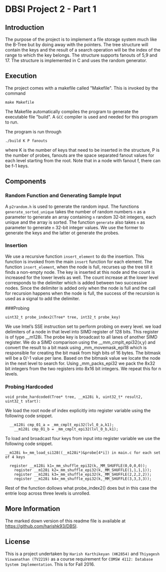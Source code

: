 # DBSI Project 2 - Part 1

## Introduction
The purpose of the project is to implement a file storage system much like the B-Tree but by doing away with the pointers. The tree structure will contain the keys and the result of a search operation will be the index of the range to which the key belongs. The structure supports fanouts of 5,9 and 17. The structure is implemented in C and uses the random generator. 

## Execution

The project comes with a makefile called "Makefile". This is invoked by the command 
```
make Makefile
```
The Makefile automatically compiles the program to generate the executable file "build". A `GCC` compiler is used and needed for this program to run. 

The program is run through 
```
./build K P fanouts
```
where K is the number of keys that need to be inserted in the structure, P is the number of probes, fanouts are the space separated fanout values for each level starting from the root. Note that in a node with fanout f, there can be f-1 keys. 

## Components

### Random Function and Generating Sample Input
A `p2random.h` is used to generate the random input. The functions `generate_sorted_unique` takes the number of random numbers `n` as a parameter to generate an array containing `n` random 32-bit integers, each unique and the array is sorted. The function `generate` also takes `n` as parameter to generate `n` 32-bit integer values. We use the former to generate the keys and the latter ot generate the probes. 

### Insertion
We use a recursive function `insert_element` to do the insertion. This function is invoked from the main `insert` function for each element. The function `insert_element`, when the node is full, recurses up the tree till it finds a non-empty node. The key is inserted at this node and the count is increased for the lower levels as well. The count increase at the lower level corresponds to the delimiter which is added between two successive nodes. Since the delimiter is added only when the node is full and the call for recursion happens when the node is full, the success of the recursion is used as a signal to add the delimiter.  


###Probing
```
uint32_t probe_index2(Tree* tree, int32_t probe_key)
```
We use Intel’s SSE instruction set to perform probing on every level. 
we load delimiters of a node in that level into SIMD register of 128 bits. This register is of type __m128i. The probe key is broadcast to all lanes of another SIMD register. We do a SIMD comparison using the __mm_cmplt_epi32(x,y) and convert the result to a bit mask using _mm_movemask_epi18  which is responsible for creating the bit mask from high bits of 16 bytes. The bitmask will be a 0/-1 value per lane.  Based on the bitmask value we locate the node in the next level to search for. Using _mm_packs_epi32 we pack the 8x32 bit integers from the two registers into 8x16 bit integers. We repeat this for n levels. 

### Probing Hardcoded 
```
void probe_hardcoded(Tree* tree, __m128i k, uint32_t* result2, uint32_t start):
```
We load the root node of index explicitly into register variable using the following code snippet. 
```
  __m128i cmp_01_a = _mm_cmplt_epi32(lvl_0_a,k1);
	__m128i cmp_01_b = _mm_cmplt_epi32(lvl_0_b,k1);
```
To load and broadcast four keys from input into register variable we use the following code snippet. 
```
__m128i k=_mm_load_si128((__m128i*)&probe[4*i]) in main.c for each set of 4 keys

  register __m128i k1=_mm_shuffle_epi32(k,_MM_SHUFFLE(0,0,0,0));
	register __m128i k2=_mm_shuffle_epi32(k,_MM_SHUFFLE(1,1,1,1));
	register __m128i k3=_mm_shuffle_epi32(k,_MM_SHUFFLE(2,2,2,2));
	register __m128i k4=_mm_shuffle_epi32(k,_MM_SHUFFLE(3,3,3,3));
```
Rest of the function dollows what probe_index2() does but in this case the entrie loop across three levels is unrolled. 
## More Information
The marked down version of this readme file is available at https://github.com/harishk93/DBSI. 

## License
This is a project undertaken by `Harish Karthikeyan (HK2854)` and `Thiyagesh Viswanathan (TV2219)` as a course requirement for `COMSW 4112: Database System Implementation`. This is for Fall 2016. 


